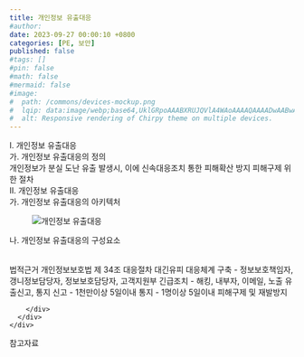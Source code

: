 ```yaml
---
title: 개인정보 유출대응
#author: 
date: 2023-09-27 00:00:10 +0800
categories: [PE, 보안]
published: false
#tags: []
#pin: false
#math: false
#mermaid: false
#image:
#  path: /commons/devices-mockup.png
#  lqip: data:image/webp;base64,UklGRpoAAABXRUJQVlA4WAoAAAAQAAAADwAABwAAQUxQSDIAAAARL0AmbZurmr57yyIiqE8oiG0bejIYEQTgqiDA9vqnsUSI6H+oAERp2HZ65qP/VIAWAFZQOCBCAAAA8AEAnQEqEAAIAAVAfCWkAALp8sF8rgRgAP7o9FDvMCkMde9PK7euH5M1m6VWoDXf2FkP3BqV0ZYbO6NA/VFIAAAA
#  alt: Responsive rendering of Chirpy theme on multiple devices.
---
```


<div class="post-wrap">
  <div class="para">
    <div class="para-title">
      I. 개인정보 유출대응
    </div>
    <div class="para-cntnt">
      <div class="para">
        <div class="para-title">
          가. 개인정보 유출대응의 정의
        </div>
        <div class="para-cntnt">
            개인정보가 분실 도난 유출 발생시, 이에  신속대응조치 통한 피해확산 방지 피해구제 위한 절차 
        </div>
      </div>
    </div>
  </div>
  
  <div class="para">
    <div class="para-title">
      II. 개인정보 유출대응
    </div>
    <div class="para-cntnt">
      <div class="para">
        <div class="para-title">
          가. 개인정보 유출대응의 아키텍처
        </div>
        <div class="para-cntnt">
          <figure class="post-figure">
            <img src="/assets/img/posts/개인정보-유출대응.png" alt="개인정보 유출대응">
<!--            <figcaption>Source: Unveiling the Metaverse: Exploring Emerging Trends, Multifaceted Perspectives, and Future Challenges</figcaption>-->
          </figure>
        </div>
      </div>
      <div class="para">
        <div class="para-title">
          나. 개인정보 유출대응의 구성요소
        </div>
        <div class="para-cntnt">
          <table class="post-table">
          </table>
          법적근거
  개인정보보호법 제 34조
대응절차 대긴유피
  대응체계 구축 - 정보보호책임자, 갱니정보담당자, 정보보호담당자, 고객지원부
  긴급조치 - 해킹, 내부자, 이메일, 노출
  유출신고, 통지
    신고 - 1천만이상 5일이내
    통지 - 1명이상 5일이내
  피해구제 및 재발방지

        </div>
      </div>
    </div>
  </div>

  <div class="refr-wrap">
    <div class="refr-title">
        참고자료
    </div>
    <ol class="refr-list">
    <!--    <li>(나현식, 최대선) <a target="_blank" href="https://scienceon.kisti.re.kr/commons/util/originalView.do?cn=JAKO202225948430499&oCn=JAKO202225948430499&dbt=JAKO&journal=NJOU00291864">메타버스 보안 위협 요소 및 대응 방안 검토</a></li>-->
    <!--    <li>(M. Uddin, S. Manickam, H. Ullah, M. Obaidat and A. Dandoush) <a target="_blank" href="https://ieeexplore.ieee.org/abstract/document/10138386">Unveiling the Metaverse: Exploring Emerging Trends, Multifaceted Perspectives, and Future Challenges</a></li>-->
    </ol>
  </div>
</div>

